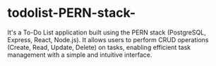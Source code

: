 # todolist-PERN-stack-
It's a To-Do List application built using the PERN stack (PostgreSQL, Express, React, Node.js). It allows users to perform CRUD operations (Create, Read, Update, Delete) on tasks, enabling efficient task management with a simple and intuitive interface.

